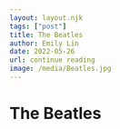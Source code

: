 ```yaml
---
layout: layout.njk 
tags: ["post"]
title: The Beatles
author: Emily Lin
date: 2022-05-26
url: continue reading
image: /media/Beatles.jpg
---
```


# The Beatles

